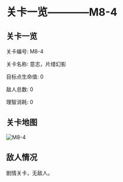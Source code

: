 # 关卡一览————M8-4


## 关卡一览

关卡编号: M8-4

关卡名称: 意志，片缕幻影

目标点生命值: 0

敌人总数: 0

理智消耗: 0


## 关卡地图
![M8-4](./oprMap/M8-4.png)

## 敌人情况

剧情关卡，无敌人。

